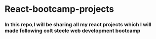 # React-bootcamp-projects
<h3>In this  repo,I will be sharing all my react projects which I will made following colt steele web development bootcamp</h3>
